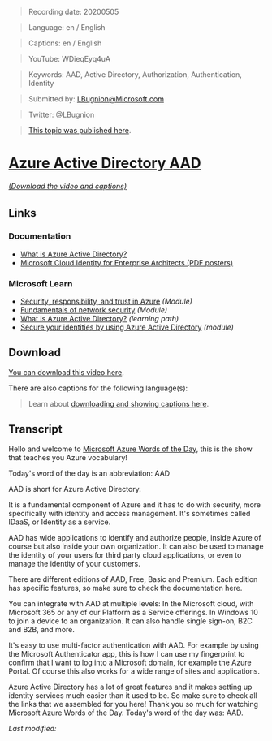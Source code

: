 > Recording date: 20200505

> Language: en / English

> Captions: en / English

> YouTube: WDieqEyq4uA

> Keywords: AAD, Active Directory, Authorization, Authentication, Identity

> Submitted by: LBugnion@Microsoft.com

> Twitter: @LBugnion

> [This topic was published here](http://gslb.ch/wod-aad).

# [Azure Active Directory AAD](/en/topic/aad)

<!-- YOUTUBEEMBED -->

###### [(Download the video and captions)](#download)

## Links

### Documentation

- [What is Azure Active Directory?](http://gslb.ch/449)
- [Microsoft Cloud Identity for Enterprise Architects (PDF posters)](http://gslb.ch/440)

### Microsoft Learn

- [Security, responsibility, and trust in Azure](http://gslb.ch/459) *(Module)*
- [Fundamentals of network security](http://gslb.ch/460) *(Module)*
- [What is Azure Active Directory?](http://gslb.ch/450) *(learning path)*
- [Secure your identities by using Azure Active Directory](http://gslb.ch/451) *(module)*

<a id="download"></a>

## Download

[You can download this video here](<!-- DOWNLOAD -->).

There are also captions for the following language(s):

<!-- DOWNLOAD-CAPTIONS -->

> Learn about [downloading and showing captions here](/en/captions).

## Transcript

Hello and welcome to [Microsoft Azure Words of the Day](/en), this is the show that teaches you Azure vocabulary!

Today's word of the day is an abbreviation: AAD

AAD is short for Azure Active Directory.

It is a fundamental component of Azure and it has to do with security, more specifically with identity and access management. It's sometimes called IDaaS, or Identity as a service.

AAD has wide applications to identify and authorize people, inside Azure of course but also inside your own organization. It can also be used to manage the identity of your users for third party cloud applications, or even to manage the identity of your customers.

There are different editions of AAD, Free, Basic and Premium. Each edition has specific features, so make sure to check the documentation here.

You can integrate with AAD at multiple levels: In the Microsoft cloud, with Microsoft 365 or any of our Platform as a Service offerings. In Windows 10 to join a device to an organization. It can also handle single sign-on, B2C and B2B, and more.

It's easy to use multi-factor authentication with AAD. For example by using the Microsoft Authenticator app, this is how I can use my fingerprint to confirm that I want to log into a Microsoft domain, for example the Azure Portal. Of course this also works for a wide range of sites and applications.

Azure Active Directory has a lot of great features and it makes setting up identity services much easier than it used to be. So make sure to check all the links that we assembled for you here! Thank you so much for watching Microsoft Azure Words of the Day. Today's word of the day was: AAD.

*Last modified: <!-- DATETIME -->*